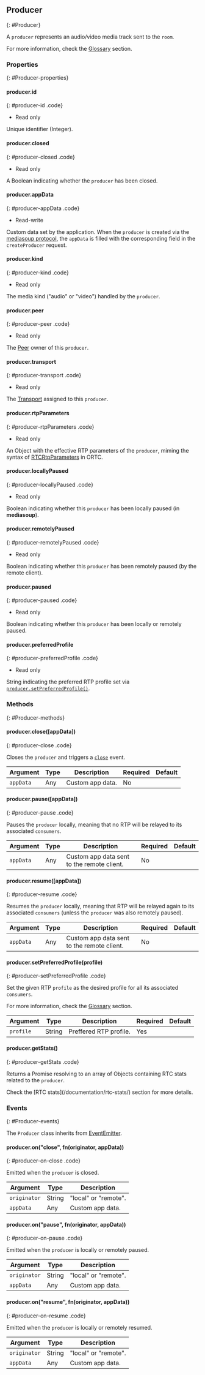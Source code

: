 ## Producer
{: #Producer}

A `producer` represents an audio/video media track sent to the `room`.

For more information, check the [Glossary](/documentation/glossary/#Glossary-Producer) section.


### Properties
{: #Producer-properties}

<section markdown="1">

#### producer.id
{: #producer-id .code}

* Read only

Unique identifier (Integer).

#### producer.closed
{: #producer-closed .code}

* Read only

A Boolean indicating whether the `producer` has been closed.

#### producer.appData
{: #producer-appData .code}

* Read-write

Custom data set by the application. When the `producer` is created via the [mediasoup protocol](/documentation/mediasoup-protocol/), the `appData` is filled with the corresponding field in the `createProducer` request.

#### producer.kind
{: #producer-kind .code}

* Read only

The media kind ("audio" or "video") handled by the `producer`.

#### producer.peer
{: #producer-peer .code}

* Read only

The [Peer](#Peer) owner of this `producer`.

#### producer.transport
{: #producer-transport .code}

* Read only

The [Transport](#Transport) assigned to this `producer`.

#### producer.rtpParameters
{: #producer-rtpParameters .code}

* Read only

An Object with the effective RTP parameters of the `producer`, miming the syntax of [RTCRtpParameters](https://draft.ortc.org/#rtcrtpparameters*) in ORTC.

#### producer.locallyPaused
{: #producer-locallyPaused .code}

* Read only

Boolean indicating whether this `producer` has been locally paused (in **mediasoup**).

#### producer.remotelyPaused
{: #producer-remotelyPaused .code}

* Read only

Boolean indicating whether this `producer` has been remotely paused (by the remote client).

#### producer.paused
{: #producer-paused .code}

* Read only

Boolean indicating whether this `producer` has been locally or remotely paused.

#### producer.preferredProfile
{: #producer-preferredProfile .code}

* Read only

String indicating the preferred RTP profile set via [`producer.setPreferredProfile()`](#producer-setPreferredProfile).

</section>


### Methods
{: #Producer-methods}

<section markdown="1">

#### producer.close([appData])
{: #producer-close .code}

Closes the `producer` and triggers a [`close`](#producer-on-close) event.

<div markdown="1" class="table-wrapper L3">

Argument   | Type    | Description | Required | Default 
---------- | ------- | ----------- | -------- | ----------
`appData`  | Any     | Custom app data. | No |

</div>

#### producer.pause([appData])
{: #producer-pause .code}

Pauses the `producer` locally, meaning that no RTP will be relayed to its associated `consumers`.

<div markdown="1" class="table-wrapper L3">

Argument   | Type    | Description | Required | Default 
---------- | ------- | ----------- | -------- | ----------
`appData`  | Any     | Custom app data sent to the remote client. | No |

</div>

#### producer.resume([appData])
{: #producer-resume .code}

Resumes the `producer` locally, meaning that RTP will be relayed again to its associated `consumers` (unless the `producer` was also remotely paused).

<div markdown="1" class="table-wrapper L3">

Argument   | Type    | Description | Required | Default 
---------- | ------- | ----------- | -------- | ----------
`appData`  | Any     | Custom app data sent to the remote client. | No |

</div>

#### producer.setPreferredProfile(profile)
{: #producer-setPreferredProfile .code}

Set the given RTP `profile` as the desired profile for all its associated `consumers`.

For more information, check the [Glossary](/documentation/glossary/#Glossary-Profile) section.

<div markdown="1" class="table-wrapper L3">

Argument   | Type    | Description | Required | Default 
---------- | ------- | ----------- | -------- | ----------
`profile`  | String  | Preffered RTP profile. | Yes |

</div>

#### producer.getStats()
{: #producer-getStats .code}

Returns a Promise resolving to an array of Objects containing RTC stats related to the `producer`.

<div markdown="1" class="note">
Check the [RTC stats](/documentation/rtc-stats/) section for more details.
</div>

</section>


### Events
{: #Producer-events}

The `Producer` class inherits from [EventEmitter](https://nodejs.org/api/events.html#events_class_eventemitter).

<section markdown="1">

#### producer.on("close", fn(originator, appData))
{: #producer-on-close .code}

Emitted when the `producer` is closed.

<div markdown="1" class="table-wrapper L3">

Argument  | Type    | Description   
--------- | ------- | ----------------
`originator` | String | "local" or "remote".
`appData` | Any     | Custom app data.

</div>

#### producer.on("pause", fn(originator, appData))
{: #producer-on-pause .code}

Emitted when the `producer` is locally or remotely paused.

<div markdown="1" class="table-wrapper L3">

Argument  | Type    | Description   
--------- | ------- | ----------------
`originator` | String | "local" or "remote".
`appData` | Any     | Custom app data.

</div>

#### producer.on("resume", fn(originator, appData))
{: #producer-on-resume .code}

Emitted when the `producer` is locally or remotely resumed.

<div markdown="1" class="table-wrapper L3">

Argument  | Type    | Description   
--------- | ------- | ----------------
`originator` | String | "local" or "remote".
`appData` | Any     | Custom app data.

</div>

</section>
